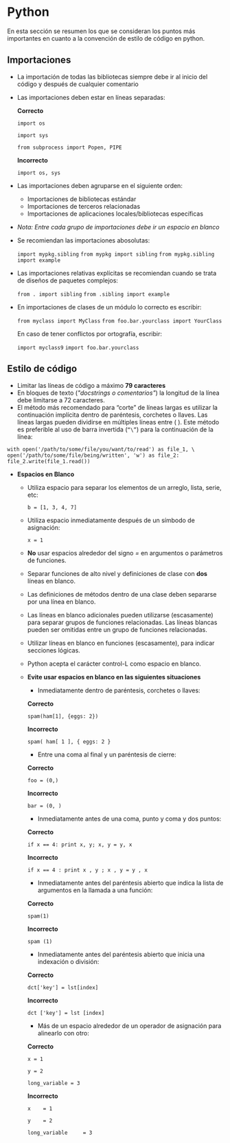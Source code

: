 # Python
En esta sección se resumen los que se consideran los puntos más importantes en cuanto a la convención de estilo de código en python.

## Importaciones
- La importación de todas las bibliotecas siempre debe ir al inicio del código y después de cualquier comentario
- Las importaciones deben estar en líneas separadas:
        
    **Correcto**

    `import os`
    
    `import sys`
    
    `from subprocess import Popen, PIPE`

    **Incorrecto**

    `import os, sys`

- Las importaciones deben agruparse en el siguiente orden:
    - Importaciones de bibliotecas estándar
    - Importaciones de terceros relacionadas
    - Importaciones de aplicaciones locales/bibliotecas específicas
* _Nota: Entre cada grupo de importaciones debe ir un espacio en blanco_
- Se recomiendan las importaciones abosolutas:

    `import mypkg.sibling`
    `from mypkg import sibling`
    `from mypkg.sibling import example`

- Las importaciones relativas explícitas se recomiendan cuando se trata de diseños de paquetes complejos:

    `from . import sibling`
    `from .sibling import example`

- En importaciones de clases de un módulo lo correcto es escribir:

    `from myclass import MyClass`
    `from foo.bar.yourclass import YourClass`

    En caso de tener conflictos por ortografía, escribir:

    `import myclass9`
    `import foo.bar.yourclass`


## Estilo de código
- Limitar las líneas de código a máximo **79 caracteres**
- En bloques de texto (*"docstrings o comentarios"*) la longitud de la línea debe limitarse a 72 caracteres.
- El método más recomendado para “corte” de líneas largas es utilizar la continuación implícita dentro de paréntesis, corchetes o llaves. Las líneas largas pueden dividirse en múltiples líneas entre ( ). Este método es preferible al uso de  barra invertida (`“\”`) para la continuación de la línea:

`with open('/path/to/some/file/you/want/to/read') as file_1, \
open('/path/to/some/file/being/written', 'w') as file_2:
file_2.write(file_1.read())`

- **Espacios en Blanco**
    - Utiliza espacio para separar los elementos de un arreglo, lista, serie,  etc:

        ```b = [1, 3, 4, 7]```

    - Utiliza espacio inmediatamente después de un símbodo de asignación:

        ```x = 1```
    - **No** usar espacios alrededor del signo *=* en argumentos o parámetros de funciones.
    - Separar funciones de alto nivel y definiciones de clase con **dos** líneas en blanco.
    - Las definiciones de métodos dentro de una clase deben separarse por una línea en blanco.
    - Las líneas en blanco adicionales pueden utilizarse (escasamente) para separar grupos de funciones relacionadas. Las líneas blancas pueden ser omitidas entre un grupo de funciones relacionadas.
    - Utilizar líneas en blanco en funciones (escasamente), para indicar secciones lógicas. 
    - Python acepta el carácter control-L como espacio en blanco.
    - **Evite usar espacios en blanco en las siguientes situaciones**
        - Inmediatamente dentro de paréntesis, corchetes o llaves:

        **Correcto**
        
        `spam(ham[1], {eggs: 2})`

        **Incorrecto**

        `spam( ham[ 1 ], { eggs: 2 }`

        - Entre una coma al final y un paréntesis de cierre:

        **Correcto**
        
        `foo = (0,)`
        
        **Incorrecto**
        
        `bar = (0, )`

        - Inmediatamente antes de una coma, punto y coma y dos puntos:
        
        **Correcto**

        `if x == 4: print x, y; x, y = y, x`
        
        **Incorrecto**
        
        `if x == 4 : print x , y ; x , y = y , x`

        - Inmediatamente antes del paréntesis abierto que indica la lista de argumentos en la llamada a una función:

        **Correcto**

        `spam(1)`

        **Incorrecto**

        `spam (1)`

        - Inmediatamente antes del paréntesis abierto que inicia una indexación o división:

        **Correcto**

        `dct['key'] = lst[index]`

        **Incorrecto**

        `dct ['key'] = lst [index]`

        - Más de un espacio alrededor de un operador de asignación para alinearlo con otro:

        **Correcto**

        `x = 1`

        `y = 2`

        `long_variable = 3`

        **Incorrecto**

        `x    = 1`

        `y    = 2`

        `long_variable     = 3`



 

        


